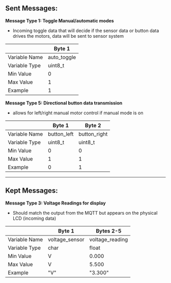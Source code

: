 
## Sent Messages:

**Message Type 1: Toggle Manual/automatic modes**
* Incoming toggle data that will decide if the sensor data or button data drives the motors, data will be sent to sensor system

|               | Byte 1      |  
|---------------|-------------|
| Variable Name | auto_toggle |   
| Variable Type | uint8_t     |   
| Min Value     | 0           |   
| Max Value     | 1           |   
| Example       | 1           |   

**Message Type 5: Directional button data transmission**
* allows for left/right manual motor control if manual mode is on

|               | Byte 1      | Byte 2       |
|---------------|-------------|--------------|
| Variable Name | button_left | button_right |
| Variable Type | uint8_t     | uint8_t      |
| Min Value     | 0           | 0            |
| Max Value     | 1           | 1            |
| Example       | 0           | 1            |

----------------
## Kept Messages: 
**Message Type 3: Voltage Readings for display** 
* Should match the output from the MQTT but appears on the physical LCD (incoming data)

|               | Byte 1         | Bytes 2-5        |
|---------------|----------------|-----------------|
| Variable Name | voltage_sensor | voltage_reading |
| Variable Type | char           | float           |
| Min Value     | V              | 0.000           |
| Max Value     | V              | 5.500           |
| Example       | "V"              | "3.300"           |



